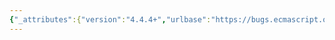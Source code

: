 ```yaml
---
{"_attributes":{"version":"4.4.4+","urlbase":"https://bugs.ecmascript.org/","maintainer":"dherman@mozilla.com"},"bug":{"bug_id":4438,"creation_ts":"2015-08-20 08:33:00 -0700","short_desc":"A.2: BindingIdentifer production misformatted","delta_ts":"2015-08-20 08:37:30 -0700","product":"ECMA-262 Edition 6","component":"html rendering issues","version":"unspecified","rep_platform":"All","op_sys":"All","bug_status":"CONFIRMED","priority":"Normal","bug_severity":"enhancement","dependson":4439,"everconfirmed":true,"reporter":{"uid":"allen","name":"Allen Wirfs-Brock"},"assigned_to":{"uid":"brterlso","name":"Brian Terlson"},"long_desc":[{"commentid":14598,"comment_count":0,"who":{"uid":"allen","name":"Allen Wirfs-Brock"},"bug_when":"2015-08-20 08:33:22 -0700","thetext":"Because the Word version is mis-styled"}]}}
---
```

